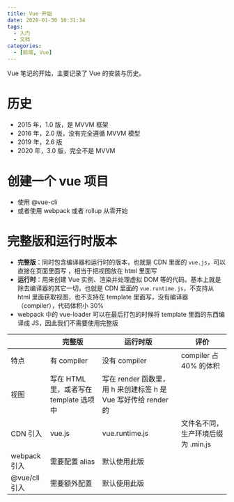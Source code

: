 ```yaml
---
title: Vue 开始
date: 2020-01-30 10:31:34
tags:
  - 入门
  - 文档
categories:
  - [前端, Vue]
---
```


Vue 笔记的开始，主要记录了 Vue 的安装与历史。

<!-- more -->

# 历史

- 2015 年，1.0 版，是 MVVM 框架
- 2016 年，2.0 版，没有完全遵循 MVVM 模型
- 2019 年，2.6 版
- 2020 年，3.0 版，完全不是 MVVM

# 创建一个 vue 项目

- 使用 @vue-cli
- 或者使用 webpack 或者 rollup 从零开始

# 完整版和运行时版本

- **完整版**：同时包含编译器和运行时的版本，也就是 CDN 里面的 `vue.js`，可以直接在页面里面写 ，相当于把视图放在 html 里面写
- **运行时**：用来创建 Vue 实例、渲染并处理虚拟 DOM 等的代码。基本上就是除去编译器的其它一切，也就是 CDN 里面的 `vue.runtime.js`，不支持从 html 里面获取视图，也不支持在 template 里面写，没有编译器（compiler），代码体积小 30%
- webpack 中的 vue-loader 可以在最后打包的时候将 template 里面的东西编译成 JS，因此我们不需要使用完整版

|  | 完整版 | 运行时版 | 评价 |
| --- | --- | --- | --- |
特点 | 有 compiler | 没有 compiler | compiler 占 40% 的体积
视图 | 写在 HTML 里，或者写在 template 选项中 | 写在 render 函数里，用 h 来创建标签	h 是 Vue 写好传给 render 的
CDN 引入 | vue.js | vue.runtime.js | 文件名不同，生产环境后缀为 .min.js
webpack 引入 | 需要配置 alias | 默认使用此版 | 	 | 
@vue/cli 引入 | 需要额外配置 | 默认使用此版	 |   | 
